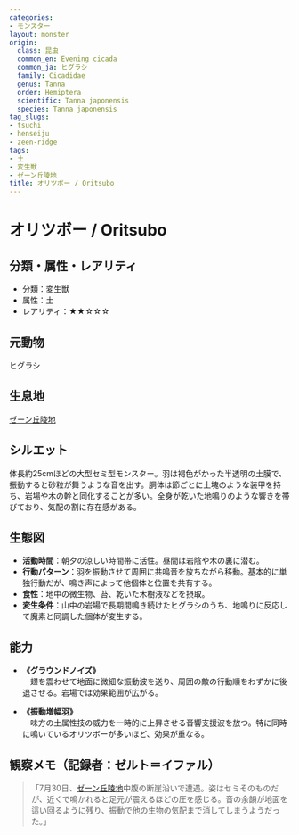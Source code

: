 ```yaml
---
categories:
- モンスター
layout: monster
origin:
  class: 昆虫
  common_en: Evening cicada
  common_ja: ヒグラシ
  family: Cicadidae
  genus: Tanna
  order: Hemiptera
  scientific: Tanna japonensis
  species: Tanna japonensis
tag_slugs:
- tsuchi
- henseiju
- zeen-ridge
tags:
- 土
- 変生獣
- ゼーン丘陵地
title: オリツボー / Oritsubo
---
```


# オリツボー / Oritsubo

## 分類・属性・レアリティ
- 分類：変生獣
- 属性：土
- レアリティ：★★☆☆☆

## 元動物
ヒグラシ

## 生息地
[ゼーン丘陵地](../place/zeen_ridge.md)

## シルエット
体長約25cmほどの大型セミ型モンスター。羽は褐色がかった半透明の土膜で、振動すると砂粒が舞うような音を出す。胴体は節ごとに土塊のような装甲を持ち、岩場や木の幹と同化することが多い。全身が乾いた地鳴りのような響きを帯びており、気配の割に存在感がある。

## 生態図
- **活動時間**：朝夕の涼しい時間帯に活性。昼間は岩陰や木の裏に潜む。
- **行動パターン**：羽を振動させて周囲に共鳴音を放ちながら移動。基本的に単独行動だが、鳴き声によって他個体と位置を共有する。
- **食性**：地中の微生物、苔、乾いた木樹液などを摂取。
- **変生条件**：山中の岩場で長期間鳴き続けたヒグラシのうち、地鳴りに反応して魔素と同調した個体が変生する。

## 能力
- **《グラウンドノイズ》**  
　翅を震わせて地面に微細な振動波を送り、周囲の敵の行動順をわずかに後退させる。岩場では効果範囲が広がる。

- **《振動増幅羽》**  
　味方の土属性技の威力を一時的に上昇させる音響支援波を放つ。特に同時に鳴いているオリツボーが多いほど、効果が重なる。

## 観察メモ（記録者：ゼルト＝イファル）
> 「7月30日、[ゼーン丘陵地](../place/zeen_ridge.md)中腹の断崖沿いで遭遇。姿はセミそのものだが、近くで鳴かれると足元が震えるほどの圧を感じる。音の余韻が地面を這い回るように残り、振動で他の生物の気配まで消してしまうようだった。」